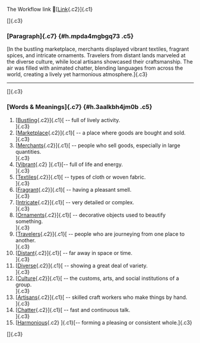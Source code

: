 The Workflow link
👏[[Link](https://www.google.com/url?q=http://www.google.com&sa=D&source=editors&ust=1759491761354096&usg=AOvVaw1acPPBJ7vO-Tpud0RjJK4q){.c2}]{.c1}

[]{.c3}

### [Paragraph]{.c7} {#h.mpda4mgbgq73 .c5}

[In the bustling marketplace, merchants displayed vibrant textiles,
fragrant spices, and intricate ornaments. Travelers from distant lands
marveled at the diverse culture, while local artisans showcased their
craftsmanship. The air was filled with animated chatter, blending
languages from across the world, creating a lively yet harmonious
atmosphere.]{.c3}

------------------------------------------------------------------------

[]{.c3}

### [Words & Meanings]{.c7} {#h.3aalkbh4jm0b .c5}

1.  [[Bustling](https://www.google.com/url?q=http://www.google.com&sa=D&source=editors&ust=1759491761356495&usg=AOvVaw1j1aOYfWDzKMluGSsqg7t7){.c2}]{.c1}[ --
    full of lively activity.\
    ]{.c3}
2.  [[Marketplace](https://www.google.com/url?q=http://www.google.com&sa=D&source=editors&ust=1759491761357102&usg=AOvVaw03pMPOQgqmKmjPBiknPewv){.c2}]{.c1}[ --
    a place where goods are bought and sold.\
    ]{.c3}
3.  [[Merchants](https://www.google.com/url?q=http://www.google.com&sa=D&source=editors&ust=1759491761357648&usg=AOvVaw0cucR7AnIbx3dobPYOwqbh){.c2}]{.c1}[ --
    people who sell goods, especially in large quantities.\
    ]{.c3}
4.  [[Vibrant](https://www.google.com/url?q=http://www.google.com&sa=D&source=editors&ust=1759491761358239&usg=AOvVaw1491aDTi37WtNgD_WLJeAd){.c2}
    ]{.c1}[-- full of life and energy.\
    ]{.c3}
5.  [[Textiles](https://www.google.com/url?q=http://www.google.com&sa=D&source=editors&ust=1759491761358688&usg=AOvVaw0mn4WNrRxyDa_bxlXS7wFD){.c2}]{.c1}[ --
    types of cloth or woven fabric.\
    ]{.c3}
6.  [[Fragrant](https://www.google.com/url?q=http://www.google.com&sa=D&source=editors&ust=1759491761359203&usg=AOvVaw03eZOfcqWJLG-pdiCn3n1u){.c2}]{.c1}[ --
    having a pleasant smell.\
    ]{.c3}
7.  [[Intricate](https://www.google.com/url?q=http://www.google.com&sa=D&source=editors&ust=1759491761359677&usg=AOvVaw14GYxSPluSs--fIrR3oZJS){.c2}]{.c1}[ --
    very detailed or complex.\
    ]{.c3}
8.  [[Ornaments](https://www.google.com/url?q=http://www.google.com&sa=D&source=editors&ust=1759491761360138&usg=AOvVaw0hzOicOxgZF0-Z8eOhV1Il){.c2}]{.c1}[ --
    decorative objects used to beautify something.\
    ]{.c3}
9.  [[Travelers](https://www.google.com/url?q=http://www.google.com&sa=D&source=editors&ust=1759491761360635&usg=AOvVaw0Y8a2zz7_P7TBON7yOPzCx){.c2}]{.c1}[ --
    people who are journeying from one place to another.\
    ]{.c3}
10. [[Distant](https://www.google.com/url?q=http://www.google.com&sa=D&source=editors&ust=1759491761361158&usg=AOvVaw21jIdARnem0DbZSO3Lu76r){.c2}]{.c1}[ --
    far away in space or time.\
    ]{.c3}
11. [[Diverse](https://www.google.com/url?q=http://www.google.com&sa=D&source=editors&ust=1759491761361635&usg=AOvVaw0YqMelu2A8q9UtN7K86nsE){.c2}]{.c1}[ --
    showing a great deal of variety.\
    ]{.c3}
12. [[Culture](https://www.google.com/url?q=http://www.google.com&sa=D&source=editors&ust=1759491761362108&usg=AOvVaw0sgNTkcQGG_7LXtyHqVRX-){.c2}]{.c1}[ --
    the customs, arts, and social institutions of a group.\
    ]{.c3}
13. [[Artisans](https://www.google.com/url?q=http://www.google.com&sa=D&source=editors&ust=1759491761362673&usg=AOvVaw2_0B8bSn-S85NjHcHddiOE){.c2}]{.c1}[ --
    skilled craft workers who make things by hand.\
    ]{.c3}
14. [[Chatter](https://www.google.com/url?q=http://www.google.com&sa=D&source=editors&ust=1759491761363213&usg=AOvVaw0CuErDwxAGc_wbGhI5a67N){.c2}]{.c1}[ --
    fast and continuous talk.\
    ]{.c3}
15. [[Harmonious](https://www.google.com/url?q=http://www.google.com&sa=D&source=editors&ust=1759491761363689&usg=AOvVaw1VVpKPD_BbQHMYlAP6r_eG){.c2}
    ]{.c1}[-- forming a pleasing or consistent whole.]{.c3}

[]{.c3}
